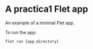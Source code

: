 # A practica1 Flet app

An example of a minimal Flet app.

To run the app:

```
flet run [app_directory]
```
